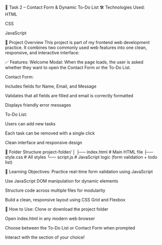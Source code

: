 📄 Task 2 – Contact Form & Dynamic To-Do List
🛠 Technologies Used:
HTML

CSS

JavaScript

📌 Project Overview
This project is part of my frontend web development practice. It combines two commonly used web features into one clean, responsive, and interactive interface:

✅ Features:
Welcome Modal: When the page loads, the user is asked whether they want to open the Contact Form or the To-Do List.

Contact Form:

Includes fields for Name, Email, and Message

Validates that all fields are filled and email is correctly formatted

Displays friendly error messages

To-Do List:

Users can add new tasks

Each task can be removed with a single click

Clean interface and responsive design

📁 Folder Structure
project-folder/
│
├── index.html       # Main HTML file
├── style.css        # All styles
└── script.js        # JavaScript logic (form validation + todo list)


🎯 Learning Objectives:
Practice real-time form validation using JavaScript

Use JavaScript DOM manipulation for dynamic elements

Structure code across multiple files for modularity

Build a clean, responsive layout using CSS Grid and Flexbox

🔧 How to Use:
Clone or download the project folder

Open index.html in any modern web browser

Choose between the To-Do List or Contact Form when prompted

Interact with the section of your choice!
